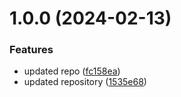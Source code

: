 # 1.0.0 (2024-02-13)


### Features

* updated repo ([fc158ea](https://github.com/JeffersonBrasilino/ddd-bank-account/commit/fc158ea80ea11700ede037b6c4c978add25bb4c6))
* updated repository ([1535e68](https://github.com/JeffersonBrasilino/ddd-bank-account/commit/1535e684ea132e58ec7e484c70d1d228decadb7b))
